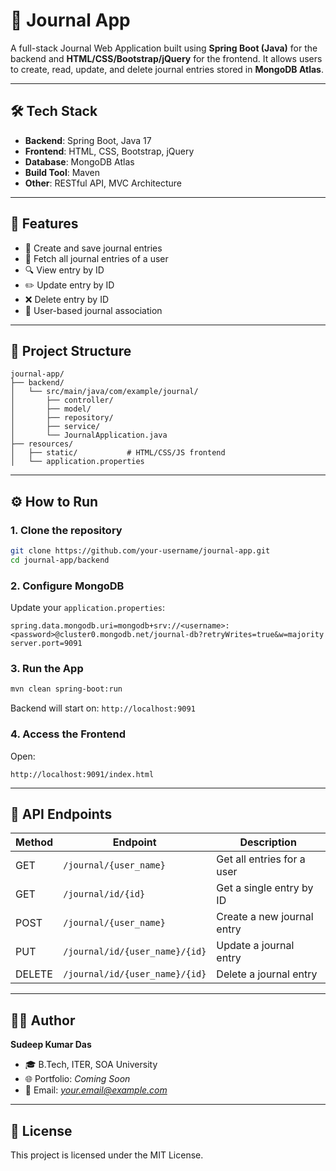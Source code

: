 # 📓 Journal App

A full-stack Journal Web Application built using **Spring Boot (Java)** for the backend and **HTML/CSS/Bootstrap/jQuery** for the frontend. It allows users to create, read, update, and delete journal entries stored in **MongoDB Atlas**.

---

## 🛠️ Tech Stack

- **Backend**: Spring Boot, Java 17  
- **Frontend**: HTML, CSS, Bootstrap, jQuery  
- **Database**: MongoDB Atlas  
- **Build Tool**: Maven  
- **Other**: RESTful API, MVC Architecture  

---

## 🚀 Features

- 📝 Create and save journal entries  
- 📖 Fetch all journal entries of a user  
- 🔍 View entry by ID  
- ✏️ Update entry by ID  
- ❌ Delete entry by ID  
- 🔐 User-based journal association

---

## 📁 Project Structure

```
journal-app/
├── backend/
│   └── src/main/java/com/example/journal/
│       ├── controller/
│       ├── model/
│       ├── repository/
│       ├── service/
│       └── JournalApplication.java
├── resources/
│   ├── static/           # HTML/CSS/JS frontend
│   └── application.properties
```

---

## ⚙️ How to Run

### 1. Clone the repository
```bash
git clone https://github.com/your-username/journal-app.git
cd journal-app/backend
```

### 2. Configure MongoDB
Update your `application.properties`:
```properties
spring.data.mongodb.uri=mongodb+srv://<username>:<password>@cluster0.mongodb.net/journal-db?retryWrites=true&w=majority
server.port=9091
```

### 3. Run the App
```bash
mvn clean spring-boot:run
```

Backend will start on: `http://localhost:9091`

### 4. Access the Frontend
Open:
```
http://localhost:9091/index.html
```

---

## 🧪 API Endpoints

| Method | Endpoint                            | Description                      |
|--------|-------------------------------------|----------------------------------|
| GET    | `/journal/{user_name}`             | Get all entries for a user       |
| GET    | `/journal/id/{id}`                 | Get a single entry by ID         |
| POST   | `/journal/{user_name}`             | Create a new journal entry       |
| PUT    | `/journal/id/{user_name}/{id}`     | Update a journal entry           |
| DELETE | `/journal/id/{user_name}/{id}`     | Delete a journal entry           |

---

## 🧑‍💻 Author

**Sudeep Kumar Das**  
- 🎓 B.Tech, ITER, SOA University  
- 🌐 Portfolio: *Coming Soon*  
- 📧 Email: *your.email@example.com*  

---

## 📃 License

This project is licensed under the MIT License.